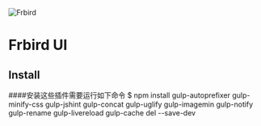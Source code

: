 ![Frbird](http://frstatic.qiniudn.com/images/link-logo1.jpg)

# Frbird UI

## Install
####安装这些插件需要运行如下命令
$ npm install gulp-autoprefixer gulp-minify-css gulp-jshint gulp-concat gulp-uglify gulp-imagemin gulp-notify gulp-rename gulp-livereload gulp-cache del --save-dev

